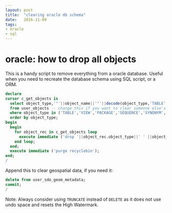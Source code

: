 ```yaml
---
layout: post
title:  "clearing oracle db schema"
date:   2016-11-09
tags:
- oracle
- sql
---
```


# oracle: how to drop all objects #

This is a handy script to remove everything from a oracle database.
Useful when you need to recreate the database schema using SQL script, or a ORM.

```sql
declare
cursor c_get_objects is
  select object_type,'"'||object_name||'"'||decode(object_type,'TABLE' ,' cascade constraints',null) obj_name
  from user_objects -- change this if you want to clear someone else's objects
  where object_type in ('TABLE','VIEW','PACKAGE','SEQUENCE','SYNONYM','MATERIALIZED VIEW','TYPE','FUNCTION') -- add more if you need
  order by object_type;
begin
  begin
    for object_rec in c_get_objects loop
      execute immediate ('drop '||object_rec.object_type||' ' ||object_rec.obj_name);
    end loop;
  end;
  execute immediate ('purge recyclebin');
end;
/
```

Append this to clear geospatial data, if you need it:

```sql
delete from user_sdo_geom_metadata;
commit;
/
```

Note: Always consider using ``TRUNCATE`` instead of ``DELETE`` as it does not use undo space and resets the High Watermark.
